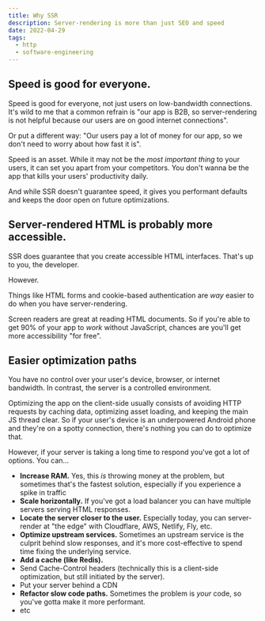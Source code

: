 ```yaml
---
title: Why SSR
description: Server-rendering is more than just SEO and speed
date: 2022-04-29
tags:
  - http
  - software-engineering
---
```


<!-- TODO: intro -->
## Speed is good for everyone.

Speed is good for everyone, not just users on low-bandwidth connections. It's wild to me that a common refrain is "our app is B2B, so server-rendering is not helpful because our users are on good internet connections".

Or put a different way: "Our users pay a lot of money for our app, so we don't need to worry about how fast it is".

Speed is an asset. While it may not be the _most important thing_ to your users, it can set you apart from your competitors. You don't wanna be the app that kills your users' productivity daily.

And while SSR doesn't guarantee speed, it gives you performant defaults and keeps the door open on future optimizations.

## Server-rendered HTML is probably more accessible.

SSR does guarantee that you create accessible HTML interfaces. That's up to you, the developer.

However.

Things like HTML forms and cookie-based authentication are _way_ easier to do when you have server-rendering.

Screen readers are great at reading HTML documents. So if you're able to get 90% of your app to _work_ without JavaScript, chances are you'll get more accessibility "for free".

## Easier optimization paths

You have no control over your user's device, browser, or internet bandwidth. In contrast, the server is a controlled environment.

Optimizing the app on the client-side usually consists of avoiding HTTP requests by caching data, optimizing asset loading, and keeping the main JS thread clear. So if your user's device is an underpowered Android phone and they're on a spotty connection, there's nothing you can do to optimize that.

However, if your server is taking a long time to respond you've got a lot of options. You can...

- **Increase RAM.** Yes, this _is_ throwing money at the problem, but sometimes that's the fastest solution, especially if you experience a spike in traffic
- **Scale horizontally.** If you've got a load balancer you can have multiple servers serving HTML responses.
- **Locate the server closer to the user.** Especially today, you can server-render at "the edge" with Cloudflare, AWS, Netlify, Fly, etc. 
- **Optimize upstream services.** Sometimes an upstream service is the culprit behind slow responses, and it's more cost-effective to spend time fixing the underlying service.
- **Add a cache (like Redis).** 
- Send Cache-Control headers (technically this is a client-side optimization, but still initiated by the server).
- Put your server behind a CDN
- **Refactor slow code paths.** Sometimes the problem is _your_ code, so you've gotta make it more performant.
- etc

<!-- - background
  - I've often heard the following take when it comes to the question of "why should we (or shouldn't we) do SSR?"
    - "We don't need SSR, this app isn't crawled so we don't need SEO"
    - another variation: "We don't need SSR, since this app is internal we don't need super-speed"

- the big picture
  - there's a lot more to server-rendering than SEO and speed

- a few reasons
  - simpler client-server model
    - "leans in" to the way the web works
      - URLs, cookies, etc.
  - speed is good for everyone
  - server-rendering HTML is an accessible default
    - progressive enhancement (esp with forms, auth, etc)
  - easier to optimize
    - cache-control headers, CDNs, etc
    - server-side caching (redis, memcache, etc)
    - optimize upstream bottlenecks
  - you can have your cake and eat it, too
    - fast server responses
    - optimistic updates

- resources
  - twitter thread by george stocker
  - remix docs??

 -->
